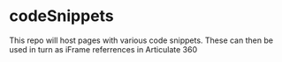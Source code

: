 # codeSnippets
This repo will host pages with various code snippets. These can then be used in turn as iFrame referrences in Articulate 360

